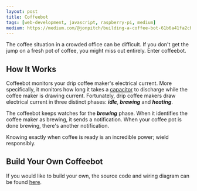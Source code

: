```yaml
---
layout: post
title: Coffeebot
tags: [web-development, javascript, raspberry-pi, medium]
medium: https://medium.com/@jonpitch/building-a-coffee-bot-61b6a41fa2cb
---
```


The coffee situation in a crowded office can be difficult. If you don't get the jump on a fresh pot of coffee, you might miss out entirely. Enter coffeebot.
<!--more-->

## How It Works
Coffeebot monitors your drip coffee maker's electrical current. More specifically, it monitors how long it takes a [capacitor](https://en.wikipedia.org/wiki/Capacitor) to discharge while the coffee maker is drawing current. Fortunately, drip coffee makers draw electrical current in three distinct phases: ***idle***, ***brewing*** and ***heating***.

The coffeebot keeps watches for the ***brewing*** phase. When it identifies the coffee maker as brewing, it sends a notification. When your coffee pot is done brewing, there's another notification.

Knowing exactly when coffee is ready is an incredible power; wield responsibly.

## Build Your Own Coffeebot
If you would like to build your own, the source code and wiring diagram can be found [here](https://github.com/jonpitch/coffeebot).